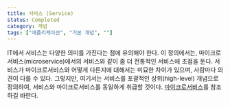 ```yaml
---
title: 서비스 (Service)
status: Completed
category: 개념
tags: ["애플리케이션", "기본 개념", ""]
---
```


IT에서 서비스는 다양한 의미를 가진다는 점에 유의해야 한다.
이 정의에서는, 마이크로서비스(microservice)에서의 서비스와 같이 좀 더 전통적인 서비스에 초점을 둔다.
서비스가 마이크로서비스와 어떻게 다른지에 대해서는 미묘한 차이가 있으며, 사람마다 의견이 다를 수 있다. 그렇지만, 
여기서는 서비스를 포괄적인 상위(high-level) 개념으로 정의하여, 서비스와 마이크로서비스를 동일하게 취급할 것이다.
[마이크로서비스](/ko/microservices/)를 참조하길 바란다.
